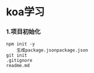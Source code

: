 # koa学习
### 1.项目初始化
    npm init -y
        生成package.jsonpackage.json
    git init
    .gitignore
    readme.md